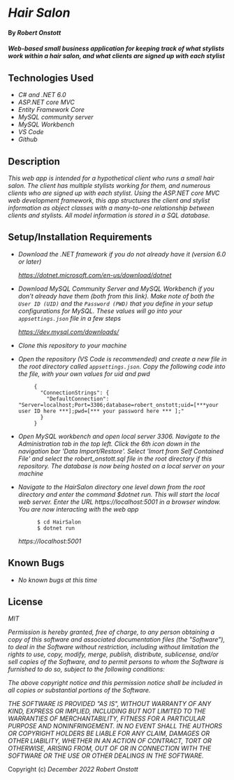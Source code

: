 # _Hair Salon_

#### By _Robert Onstott_

#### _Web-based small business application for keeping track of what stylists work within a hair salon, and what clients are signed up with each stylist_

## Technologies Used

* _C# and .NET 6.0_
* _ASP.NET core MVC_
* _Entity Framework Core_
* _MySQL community server_
* _MySQL Workbench_
* _VS Code_
* _Github_

## Description

_This web app is intended for a hypothetical client who runs a small hair salon. The client has multiple stylists working for them, and numerous clients who are signed up with each stylist. Using the ASP.NET core MVC web development framework, this app structures the client and stylist information as object classes with a many-to-one relationship between clients and stylists. All model information is stored in a SQL database._

## Setup/Installation Requirements

* _Download the .NET framework if you do not already have it (version 6.0 or later)_
 
  _https://dotnet.microsoft.com/en-us/download/dotnet_
  
* _Download MySQL Community Server and MySQL Workbench if you don't already have them (both from this link). Make note of both the `User ID (UID)` and the `Password (PWD)` that you define in your setup configurations for MySQL. These values will go into your `appsettings.json` file in a few steps_
  
    _https://dev.mysql.com/downloads/_
  
* _Clone this repository to your machine_

* _Open the repository (VS Code is recommended) and create a new file in the root directory called `appsettings.json`. Copy the following code into the file, with your own values for uid and pwd_
 
 
  
  ```
       {
         "ConnectionStrings": {
           "DefaultConnection": "Server=localhost;Port=3306;database=robert_onstott;uid=[***your user ID here ***];pwd=[*** your password here *** ];"
         }
       }      
  ```
  
  
  
* _Open MySQL workbench and open local server 3306. Navigate to the Administration tab in the top left. Click the 6th icon down in the navigation bar 'Data Import/Restore'. Select 'Imort from Self Contained File' and select the robert_onstott.sql file in the root directory if this repository. The database is now being hosted on a local server on your machine_

* _Navigate to the HairSalon directory one level down from the root directory and enter the command $dotnet run. This will start the local web server. Enter the URL https://localhost:5001 in a browser window. You are now interacting with the web app_
  
  ```
        $ cd HairSalon
        $ dotnet run
  ```  
  
  _https://localhost:5001_

## Known Bugs

* _No known bugs at this time_

## License

_MIT_

_Permission is hereby granted, free of charge, to any person obtaining a copy of this software and associated documentation files (the "Software"), to deal in the Software without restriction, including without limitation the rights to use, copy, modify, merge, publish, distribute, sublicense, and/or sell copies of the Software, and to permit persons to whom the Software is furnished to do so, subject to the following conditions:_

_The above copyright notice and this permission notice shall be included in all copies or substantial portions of the Software._

_THE SOFTWARE IS PROVIDED "AS IS", WITHOUT WARRANTY OF ANY KIND, EXPRESS OR IMPLIED, INCLUDING BUT NOT LIMITED TO THE WARRANTIES OF MERCHANTABILITY, FITNESS FOR A PARTICULAR PURPOSE AND NONINFRINGEMENT. IN NO EVENT SHALL THE AUTHORS OR COPYRIGHT HOLDERS BE LIABLE FOR ANY CLAIM, DAMAGES OR OTHER LIABILITY, WHETHER IN AN ACTION OF CONTRACT, TORT OR OTHERWISE, ARISING FROM, OUT OF OR IN CONNECTION WITH THE SOFTWARE OR THE USE OR OTHER DEALINGS IN THE SOFTWARE._

Copyright (c) _December 2022_ _Robert Onstott_

